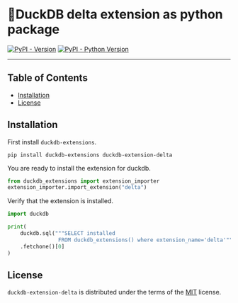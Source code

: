 # 🦆DuckDB delta extension as python package

[![PyPI - Version](https://img.shields.io/pypi/v/duckdb-extension-delta.svg)](https://pypi.org/project/duckdb-extension-delta)
[![PyPI - Python Version](https://img.shields.io/pypi/pyversions/duckdb-extension-delta.svg)](https://pypi.org/project/duckdb-extension-delta)

-----

## Table of Contents

- [Installation](#installation)
- [License](#license)


## Installation
First install `duckdb-extensions`.
```console
pip install duckdb-extensions duckdb-extension-delta
```
You are ready to install the extension for duckdb.
```python
from duckdb_extensions import extension_importer
extension_importer.import_extension("delta")
```

Verify that the extension is installed.
```python
import duckdb

print(
    duckdb.sql("""SELECT installed
                FROM duckdb_extensions() where extension_name='delta'""")
    .fetchone()[0]
)
```

## License

`duckdb-extension-delta` is distributed under the terms of the [MIT](https://spdx.org/licenses/MIT.html) license.
